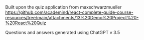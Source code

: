 Built upon the quiz application from maxschwarzmueller https://github.com/academind/react-complete-guide-course-resources/tree/main/attachments/13%20Demo%20Project%20-%20React%20Quiz

Questions and answers generated using ChatGPT v 3.5
